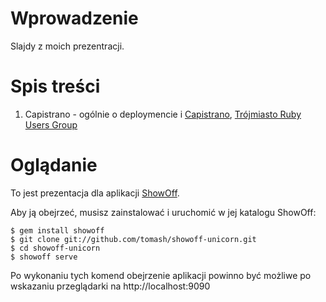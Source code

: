 # Wprowadzenie

Slajdy z moich prezentracji.

# Spis treści

1.  Capistrano - ogólnie o deploymencie i [Capistrano](http://capify.org),
    [Trójmiasto Ruby Users Group](http://trug.pl)
    
# Oglądanie
To jest prezentacja dla aplikacji [ShowOff](http://github.com/schacon/showoff).

Aby ją obejrzeć, musisz zainstalować i uruchomić w jej katalogu ShowOff: 

    $ gem install showoff
    $ git clone git://github.com/tomash/showoff-unicorn.git
    $ cd showoff-unicorn
    $ showoff serve

Po wykonaniu tych komend obejrzenie aplikacji powinno być możliwe po wskazaniu przeglądarki na http://localhost:9090    
